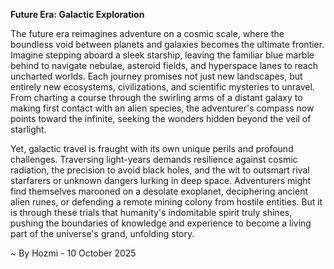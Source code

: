 
**Future Era: Galactic Exploration**

The future era reimagines adventure on a cosmic scale, where the boundless void between planets and galaxies becomes the ultimate frontier. Imagine stepping aboard a sleek starship, leaving the familiar blue marble behind to navigate nebulae, asteroid fields, and hyperspace lanes to reach uncharted worlds. Each journey promises not just new landscapes, but entirely new ecosystems, civilizations, and scientific mysteries to unravel. From charting a course through the swirling arms of a distant galaxy to making first contact with an alien species, the adventurer's compass now points toward the infinite, seeking the wonders hidden beyond the veil of starlight.

Yet, galactic travel is fraught with its own unique perils and profound challenges. Traversing light-years demands resilience against cosmic radiation, the precision to avoid black holes, and the wit to outsmart rival starfarers or unknown dangers lurking in deep space. Adventurers might find themselves marooned on a desolate exoplanet, deciphering ancient alien runes, or defending a remote mining colony from hostile entities. But it is through these trials that humanity's indomitable spirit truly shines, pushing the boundaries of knowledge and experience to become a living part of the universe's grand, unfolding story.

~ By Hozmi - 10 October 2025
